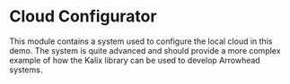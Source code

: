 # Cloud Configurator

This module contains a system used to configure the local cloud in this demo.
The system is quite advanced and should provide a more complex example of how
the Kalix library can be used to develop Arrowhead systems.

